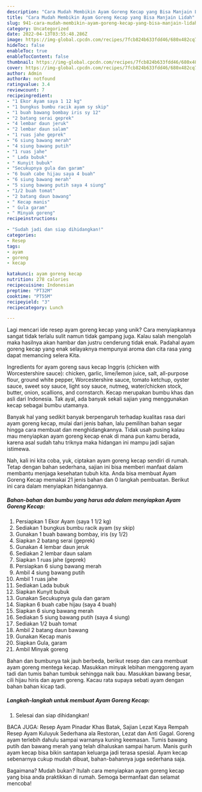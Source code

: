 ```yaml
---
description: "Cara Mudah Membikin Ayam Goreng Kecap yang Bisa Manjain Lidah"
title: "Cara Mudah Membikin Ayam Goreng Kecap yang Bisa Manjain Lidah"
slug: 941-cara-mudah-membikin-ayam-goreng-kecap-yang-bisa-manjain-lidah
category: Uncategorized
date: 2022-04-13T03:55:48.286Z
image: https://img-global.cpcdn.com/recipes/7fcb824b633fdd46/680x482cq70/ayam-goreng-kecap-foto-resep-utama.jpg
hideToc: false
enableToc: true
enableTocContent: false
thumbnail: https://img-global.cpcdn.com/recipes/7fcb824b633fdd46/680x482cq70/ayam-goreng-kecap-foto-resep-utama.jpg
cover: https://img-global.cpcdn.com/recipes/7fcb824b633fdd46/680x482cq70/ayam-goreng-kecap-foto-resep-utama.jpg
author: Admin
authorAv: notfound
ratingvalue: 3.4
reviewcount: 7
recipeingredient:
- "1 Ekor Ayam saya 1 12 kg"
- "1 bungkus bumbu racik ayam sy skip"
- "1 buah bawang bombay iris sy 12"
- "2 batang serai geprek"
- "4 lembar daun jeruk"
- "2 lembar daun salam"
- "1 ruas jahe geprek"
- "6 siung bawang merah"
- "4 siung bawang putih"
- "1 ruas jahe"
- " Lada bubuk"
- " Kunyit bubuk"
- "Secukupnya gula dan garam"
- "6 buah cabe hijau saya 4 buah"
- "6 siung bawang merah"
- "5 siung bawang putih saya 4 siung"
- "1/2 buah tomat"
- "2 batang daun bawang"
- " Kecap manis"
- " Gula garam"
- " Minyak goreng"
recipeinstructions:

- "Sudah jadi dan siap dihidangkan!"
categories:
- Resep
tags:
- ayam
- goreng
- kecap

katakunci: ayam goreng kecap 
nutrition: 278 calories
recipecuisine: Indonesian
preptime: "PT32M"
cooktime: "PT55M"
recipeyield: "3"
recipecategory: Lunch

---
```





Lagi mencari ide resep ayam goreng kecap yang unik? Cara menyiapkannya sangat tidak terlalu sulit namun tidak gampang juga. Kalau salah mengolah maka hasilnya akan hambar dan justru cenderung tidak enak. Padahal ayam goreng kecap yang enak selayaknya mempunyai aroma dan cita rasa yang dapat memancing selera Kita.





Ingredients for ayam goreng saus kecap Inggris (chicken with Worcestershire sauce): chicken, garlic, lime/lemon juice, salt, all-purpose flour, ground white pepper, Worcestershire sauce, tomato ketchup, oyster sauce, sweet soy sauce, light soy sauce, nutmeg, water/chicken stock, butter, onion, scallions, and cornstarch. Kecap merupakan bumbu khas dan asli dari Indonesia. Tak ayal, ada banyak sekali sajian yang menggunakan kecap sebagai bumbu utamanya.

Banyak hal yang sedikit banyak berpengaruh terhadap kualitas rasa dari ayam goreng kecap, mulai dari jenis bahan, lalu pemilihan bahan segar hingga cara membuat dan menghidangkannya. Tidak usah pusing kalau mau menyiapkan ayam goreng kecap enak di mana pun kamu berada, karena asal sudah tahu triknya maka hidangan ini mampu jadi sajian istimewa.






Nah, kali ini kita coba, yuk, ciptakan ayam goreng kecap sendiri di rumah. Tetap dengan bahan sederhana, sajian ini bisa memberi manfaat dalam membantu menjaga kesehatan tubuh kita. Anda bisa membuat Ayam Goreng Kecap memakai 21 jenis bahan dan 0 langkah pembuatan. Berikut ini cara dalam menyiapkan hidangannya.

<!--inarticleads1-->

##### Bahan-bahan dan bumbu yang harus ada dalam menyiapkan Ayam Goreng Kecap:

1. Persiapkan 1 Ekor Ayam (saya 1 1/2 kg)
1. Sediakan 1 bungkus bumbu racik ayam (sy skip)
1. Gunakan 1 buah bawang bombay, iris (sy 1/2)
1. Siapkan 2 batang serai (geprek)
1. Gunakan 4 lembar daun jeruk
1. Sediakan 2 lembar daun salam
1. Siapkan 1 ruas jahe (geprek)
1. Persiapkan 6 siung bawang merah
1. Ambil 4 siung bawang putih
1. Ambil 1 ruas jahe
1. Sediakan  Lada bubuk
1. Siapkan  Kunyit bubuk
1. Gunakan Secukupnya gula dan garam
1. Siapkan 6 buah cabe hijau (saya 4 buah)
1. Siapkan 6 siung bawang merah
1. Sediakan 5 siung bawang putih (saya 4 siung)
1. Sediakan 1/2 buah tomat
1. Ambil 2 batang daun bawang
1. Gunakan  Kecap manis
1. Siapkan  Gula, garam
1. Ambil  Minyak goreng


Bahan dan bumbunya tak jauh berbeda, berikut resep dan cara membuat ayam goreng mentega kecap. Masukkan minyak lebihan menggoreng ayam tadi dan tumis bahan tumbuk sehingga naik bau. Masukkan bawang besar, cili hijau hiris dan ayam goreng. Kacau rata supaya sebati ayam dengan bahan bahan kicap tadi. 

<!--inarticleads2-->

##### Langkah-langkah untuk membuat Ayam Goreng Kecap:


1. Selesai dan siap dihidangkan!

BACA JUGA: Resep Ayam Pinadar Khas Batak, Sajian Lezat Kaya Rempah Resep Ayam Kuluyuk Sederhana ala Restoran, Lezat dan Anti Gagal. Goreng ayam terlebih dahulu sampai warnanya kuning keemasan. Tumis bawang putih dan bawang merah yang telah dihaluskan sampai harum. Manis gurih ayam kecap bisa bikin santapan keluarga jadi terasa spesial. Ayam kecap sebenarnya cukup mudah dibuat, bahan-bahannya juga sederhana saja. 

Bagaimana? Mudah bukan? Itulah cara menyiapkan ayam goreng kecap yang bisa anda praktikkan di rumah. Semoga bermanfaat dan selamat mencoba!
